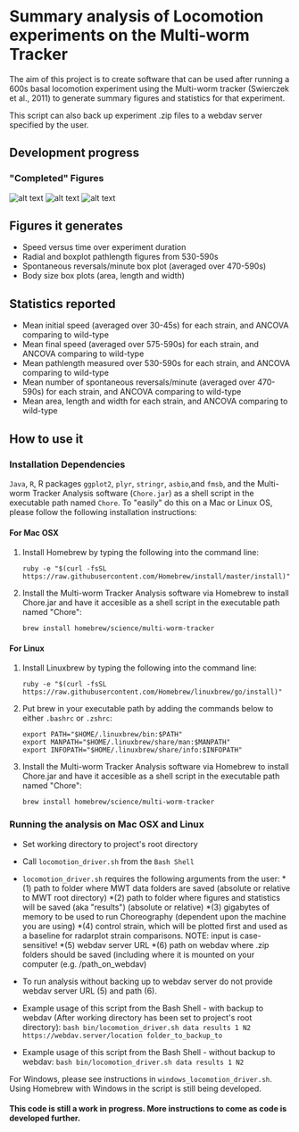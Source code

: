 # Summary analysis of Locomotion experiments on the Multi-worm Tracker
The aim of this project is to create software that can be used after running
a 600s basal locomotion experiment using the Multi-worm tracker (Swierczek et al., 2011)
to generate summary figures and statistics for that experiment. 

This script can also back up experiment .zip files to a webdav server specified by the
user. 

## Development progress
### "Completed" Figures
![alt text](img/plot_length.jpeg "Description goes here")
![alt text](img/plot_width.jpeg "Description goes here")
![alt text](img/plot_area.jpeg "Description goes here")

## Figures it generates
* Speed versus time over experiment duration
* Radial and boxplot pathlength figures from 530-590s
* Spontaneous reversals/minute box plot (averaged over 470-590s)
* Body size box plots (area, length and width)

## Statistics reported
* Mean initial speed (averaged over 30-45s) for each strain, and ANCOVA comparing to wild-type
* Mean final speed (averaged over 575-590s) for each strain, and ANCOVA comparing to wild-type
* Mean pathlength measured over 530-590s for each strain, and ANCOVA comparing to wild-type
* Mean number of spontaneous reversals/minute (averaged over 470-590s) for each strain, and ANCOVA comparing to wild-type
* Mean area, length and width for each strain, and ANCOVA comparing to wild-type

## How to use it

### Installation Dependencies

`Java`, `R`, R packages `ggplot2`, `plyr`, `stringr`, `asbio`,and `fmsb`, and the Multi-worm Tracker 
Analysis software (`Chore.jar`) as a shell script in the executable path named `Chore`. 
To "easily" do this on a Mac or Linux OS, please follow the following installation 
instructions:

#### For Mac OSX
1. Install Homebrew by typing the following into the command line:


	~~~
	ruby -e "$(curl -fsSL https://raw.githubusercontent.com/Homebrew/install/master/install)"
	~~~
2. Install the Multi-worm Tracker Analysis software via Homebrew to install Chore.jar and
have it accesible as a shell script in the executable path named "Chore":


	~~~
	brew install homebrew/science/multi-worm-tracker
	~~~


#### For Linux
1. Install Linuxbrew by typing the following into the command line:


	~~~
	ruby -e "$(curl -fsSL https://raw.githubusercontent.com/Homebrew/linuxbrew/go/install)"
	~~~
2. Put brew in your executable path by adding the commands below to either `.bashrc` or 
`.zshrc`: 

	~~~
	export PATH="$HOME/.linuxbrew/bin:$PATH"
	export MANPATH="$HOME/.linuxbrew/share/man:$MANPATH"
	export INFOPATH="$HOME/.linuxbrew/share/info:$INFOPATH"
	~~~
	
3. Install the Multi-worm Tracker Analysis software via Homebrew to install Chore.jar and
have it accesible as a shell script in the executable path named "Chore":


	`brew install homebrew/science/multi-worm-tracker`


### Running the analysis on Mac OSX and Linux

* Set working directory to project's root directory

* Call `locomotion_driver.sh` from the `Bash Shell`

* `locomotion_driver.sh` requires the following arguments from the user:
  *(1) path to folder where MWT data folders are saved (absolute or relative to MWT root directory)
  *(2) path to folder where figures and statistics will be saved (aka "results") (absolute or relative)
  *(3) gigabytes of memory to be used to run Choreography (dependent upon the machine you are using)
  *(4) control strain, which will be plotted first and used as a baseline for radarplot strain comparisons. NOTE: input is case-sensitive!
  *(5) webdav server URL
  *(6) path on webdav where .zip folders should be saved (including where it is mounted on your computer (e.g. /path_on_webdav)
  
* To run analysis without backing up to webdav server do not provide webdav server URL (5) and path (6).

* Example usage of this script from the Bash Shell - with backup to webdav
(After working directory has been set to project's root directory):
`bash bin/locomotion_driver.sh data results 1 N2 https://webdav.server/location folder_to_backup_to`

* Example usage of this script from the Bash Shell - without backup to webdav:
 `bash bin/locomotion_driver.sh data results 1 N2`
 
For Windows, please see instructions in `windows_locomotion_driver.sh`. Using Homebrew with Windows in the script is still being developed.

#### This code is still a work in progress. More instructions to come as code is developed further.
